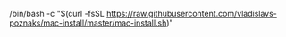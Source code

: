 
/bin/bash -c "$(curl -fsSL https://raw.githubusercontent.com/vladislavs-poznaks/mac-install/master/mac-install.sh)"
